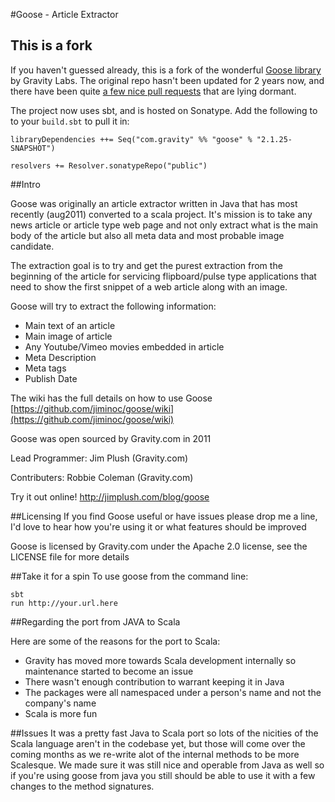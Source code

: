 #Goose - Article Extractor

## This is a fork

If you haven't guessed already, this is a fork of the wonderful [Goose library](http://github.com/GravityLabs/goose) by Gravity Labs. The original repo hasn't been updated for 2 years now, and there have been quite [a few nice pull requests](https://github.com/GravityLabs/goose/pulls) that are lying dormant.

The project now uses sbt, and is hosted on Sonatype. Add the following to to your `build.sbt` to pull it in:

```
libraryDependencies ++= Seq("com.gravity" %% "goose" % "2.1.25-SNAPSHOT")

resolvers += Resolver.sonatypeRepo("public")
```

##Intro


Goose was originally an article extractor written in Java that has most recently (aug2011) converted to a scala project. It's mission is to take any news article or article type web page and not only extract what is the main body of the article but also all meta data and most probable image candidate.

The extraction goal is to try and get the purest extraction from the beginning of the article for servicing flipboard/pulse type applications that need to show the first snippet of a web article along with an image.

Goose will try to extract the following information:

 - Main text of an article
 - Main image of article
 - Any Youtube/Vimeo movies embedded in article
 - Meta Description
 - Meta tags
 - Publish Date


The wiki has the full details on how to use Goose [https://github.com/jiminoc/goose/wiki](https://github.com/jiminoc/goose/wiki)

Goose was open sourced by Gravity.com in 2011

Lead Programmer: Jim Plush (Gravity.com)

Contributers: Robbie Coleman (Gravity.com)


Try it out online!
http://jimplush.com/blog/goose


##Licensing
If you find Goose useful or have issues please drop me a line, I'd love to hear how you're using it or what features should be improved

Goose is licensed by Gravity.com under the Apache 2.0 license, see the LICENSE file for more details

##Take it for a spin
To use goose from the command line:

    sbt
    run http://your.url.here


##Regarding the port from JAVA to Scala

Here are some of the reasons for the port to Scala:

 - Gravity has moved more towards Scala development internally so maintenance started to become an issue
 - There wasn't enough contribution to warrant keeping it in Java
 - The packages were all namespaced under a person's name and not the company's name
 - Scala is more fun


##Issues
It was a pretty fast Java to Scala port so lots of the nicities of the Scala language aren't in the codebase yet, but those will come over the coming months as we re-write alot of the internal methods to be more Scalesque.
We made sure it was still nice and operable from Java as well so if you're using goose from java you still should be able to use it with a few changes to the method signatures.

